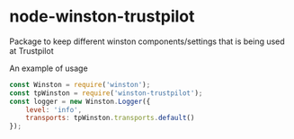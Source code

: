 # node-winston-trustpilot
Package to keep different winston components/settings that is being used at Trustpilot

An example of usage
```javascript
const Winston = require('winston');
const tpWinston = require('winston-trustpilot');
const logger = new Winston.Logger({
    level: 'info',
    transports: tpWinston.transports.default()
});
```
